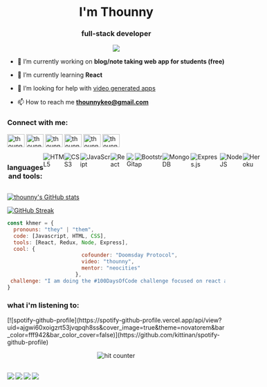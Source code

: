 <h1 align="center">I'm Thounny</h1>
<h3 align="center">full-stack developer</h3>

<p align="center">
<img src="https://i.imgur.com/Mw2TEPC.gif">
</p>
                                          
- 🔭 I’m currently working on **blog/note taking web app for students (free)**

- 🌱 I’m currently learning **React**

- 🤝 I’m looking for help with [video generated apps](https://www.mvgen.com/)

- 📫 How to reach me **thounnykeo@gmail.com**

<h3 align="left">Connect with me:</h3>
<p align="left">
<a href="https://codepen.io/thounny-the-typescripter" target="blank"><img align="center" src="https://raw.githubusercontent.com/rahuldkjain/github-profile-readme-generator/master/src/images/icons/Social/codepen.svg" alt="thounny-the-typescripter" height="30" width="40" /></a>
<a href="https://dev.to/thounny" target="blank"><img align="center" src="https://raw.githubusercontent.com/rahuldkjain/github-profile-readme-generator/master/src/images/icons/Social/devto.svg" alt="thounny" height="30" width="40" /></a>
<a href="https://linkedin.com/in/thounny" target="blank"><img align="center" src="https://raw.githubusercontent.com/rahuldkjain/github-profile-readme-generator/master/src/images/icons/Social/linked-in-alt.svg" alt="thounny" height="30" width="40" /></a>
<a href="https://stackoverflow.com/users/17294804/thounny" target="blank"><img align="center" src="https://raw.githubusercontent.com/rahuldkjain/github-profile-readme-generator/master/src/images/icons/Social/stack-overflow.svg" alt="thounny" height="30" width="40" /></a>
<a href="https://codesandbox.com/thounny" target="blank"><img align="center" src="https://raw.githubusercontent.com/rahuldkjain/github-profile-readme-generator/master/src/images/icons/Social/codesandbox.svg" alt="thounny" height="30" width="40" /></a>
<a href="https://www.youtube.com/channel/UCTPSmsWGmrVXjVXD2DPXoUQ" target="blank"><img align="center" src="https://raw.githubusercontent.com/rahuldkjain/github-profile-readme-generator/master/src/images/icons/Social/youtube.svg" alt="thounny" height="30" width="40" /></a>
</p>


<div style="display: flex;"><h3 align="center">languages and tools:</h3>
  <img alt="HTML5" src="https://img.shields.io/badge/html5-%23E34F26.svg?style=for-the-badge&logo=html5&logoColor=white"/>
  <img alt="CSS3" src="https://img.shields.io/badge/css3-%231572B6.svg?style=for-the-badge&logo=css3&logoColor=white"/>
  <img alt="JavaScript" src="https://img.shields.io/badge/javascript%20-%23323330.svg?&style=for-the-badge&logo=javascript&logoColor=%23F7DF1E"/>
  <img alt="React" src="https://img.shields.io/badge/react%20-%2320232a.svg?&style=for-the-badge&logo=react&logoColor=%2361DAFB"/>
  <img alt="Git" src="https://img.shields.io/badge/git%20-%23F05033.svg?&style=for-the-badge&logo=git&logoColor=white"/>
  <img alt="Bootstrap" src="https://img.shields.io/badge/bootstrap-%23563D7C.svg?style=for-the-badge&logo=bootstrap&logoColor=white"/>
  <img alt="MongoDB" src="https://img.shields.io/badge/MongoDB-%234ea94b.svg?style=for-the-badge&logo=mongodb&logoColor=white"/>
  <img alt="Express.js" src="https://img.shields.io/badge/express.js-%23404d59.svg?style=for-the-badge&logo=express&logoColor=%2361DAFB"/>
  <img alt="NodeJS" src="https://img.shields.io/badge/node.js-6DA55F?style=for-the-badge&logo=node.js&logoColor=white"/>
  <img alt="Heroku" src="https://img.shields.io/badge/heroku-%23430098.svg?style=for-the-badge&logo=heroku&logoColor=white"/>
</div>


[![thounny's GitHub stats](https://github-readme-stats.vercel.app/api?username=thounny&theme=aura&show_icons=true)](https://github.com/thounny/github-readme-stats)

[![GitHub Streak](http://github-readme-streak-stats.herokuapp.com?user=thounny&theme=nightowl&hide_border=true&date_format=M%20j%5B%2C%20Y%5D&fire=DDDD00)](https://git.io/streak-stats)

```javascript
const khmer = {
  pronouns: "they" | "them",
  code: [Javascript, HTML, CSS],
  tools: [React, Redux, Node, Express],
  cool: {
                        cofounder: "Doomsday Protocol",
                        video: "thounny",
                        mentor: "neocities"
                      },
 challenge: "I am doing the #100DaysOfCode challenge focused on react and typescript"
}
```
<h3>what i'm listening to:</h3>
[![spotify-github-profile](https://spotify-github-profile.vercel.app/api/view?uid=ajgwi60xoigzrt53jvqpqh8ss&cover_image=true&theme=novatorem&bar_color=fff942&bar_color_cover=false)](https://github.com/kittinan/spotify-github-profile)

<div align="center">
<p></p>
<img src="https://profile-counter.glitch.me/fnky/count.svg" alt="hit counter" align="center">
</div>

<br>



<a href="https://www.twitch.tv/tsuboi_" target="_blank" rel="noreferrer"> <img src="https://cyber.dabamos.de/88x31/lulu.gif" align="left"> </a>
<a href="https://www.youtube.com/channel/UCTPSmsWGmrVXjVXD2DPXoUQ" target="_blank" rel="noreferrer"> <img src="https://cyber.dabamos.de/88x31/frank.gif" align="left"> </a>
<a href="https://neocities.org/browse" target="_blank" rel="noreferrer"> <img src="https://cyber.dabamos.de/88x31/logo006.gif" align="left"> </a>
<a href="https://thounny.neocities.org/" target="_blank" rel="noreferrer"> <img src="https://cyber.dabamos.de/88x31/insanity.gif"> </a>
          
